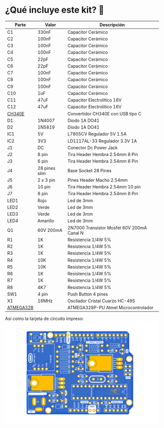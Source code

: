 # ¿Qué incluye este kit? 🔧

| Parte             | Valor       |Descripción          |
| ----------------- | ------------|---------------------|
|C1|330nF|Capacitor Cerámico|
|C2|	100nF|	Capacitor Cerámico|
|C3|	100nF|	Capacitor Cerámico|
|C4|	100nF|	Capacitor Cerámico|
|C5|	22pF|	Capacitor Cerámico|
|C6|	22pF|	Capacitor Cerámico|
|C7|	100nF|	Capacitor Cerámico|
|C8|	100nF|	Capacitor Cerámico|
|C9|	100nF|	Capacitor Cerámico|
|C10|	1uF|	Capacitor Cerámico|
|C11|	47uF|	Capacitor Electrolítico 16V| 
|C12|	47uF|	Capacitor Electrolítico 16V|
|[CH340E](https://uelectronics.com/producto/unit-ch340e-modulo-usb-a-ttl-5v-3-3v-dtr/)|		|Convertidor CH340E con USB tipo C|
|D1|	1N4007|	Diodo 1A DO41|
|D2|	1N5819|	Diodo 1A DO41|
|IC1|	5V|	L7805CV Regulador 5V 1.5A|
|IC2|	3V3|	LD1117AL-33 Regulador 3.3V 1A|
|J1|	DC|	Conector Dc Power Jack|
|J2|	8 pin|	Tira Header Hembra 2.54mm 8 Pin|
|J3|	6 pin|	Tira Header Hembra 2.54mm 6 Pin|
|J4|	28 pines slim|	Base Socket 28 Pines |
|J5|	2 x 3 pin|	Pines Header Macho 2.54mm|
|J6|	10 pin|	Tira Header Hembra 2.54mm 10 pin|
|J7|	8 pin|	Tira Header Hembra 2.54mm 8 Pin|
|LED1|	Rojo|	Led de 3mm|
|LED2|	Verde|	Led de 3mm|
|LED3|	Verde|	Led de 3mm|
|LED4|	Amarillo|	Led de 3mm|
|Q1|	60V 200mA|	2N7000 Transistor Mosfet 60V 200mA Canal N|
|R1|	1K|	Resistencia 1/4W 5%|
|R2|	1K|	Resistencia 1/4W 5%|
|R3|	1K|	Resistencia 1/4W 5%|
|R4|	10K|	Resistencia 1/4W 5%|
|R5|	10K|	Resistencia 1/4W 5%|
|R6|	1K|	Resistencia 1/4W 5%|
|R7|	1K|	Resistencia 1/4W 5%|
|R8|	4K7|	Resistencia 1/4W 5%|
|SW1|	4 pin|	Push Button 4 pines|
|X1|	16MHz|	Oscilador Cristal Cuarzo HC-49S|
|[ATMEGA328](https://uelectronics.com/producto/atmega328p-atmel-microcontrolador/)|  |ATMEGA328P-PU Atmel Microcontrolador|

Así como la tarjeta de circuito impreso:
![](https://github.com/UNIT-Electronics/UNIT-Uno-Do-It-Yourself/blob/main/docs/PCB.png)